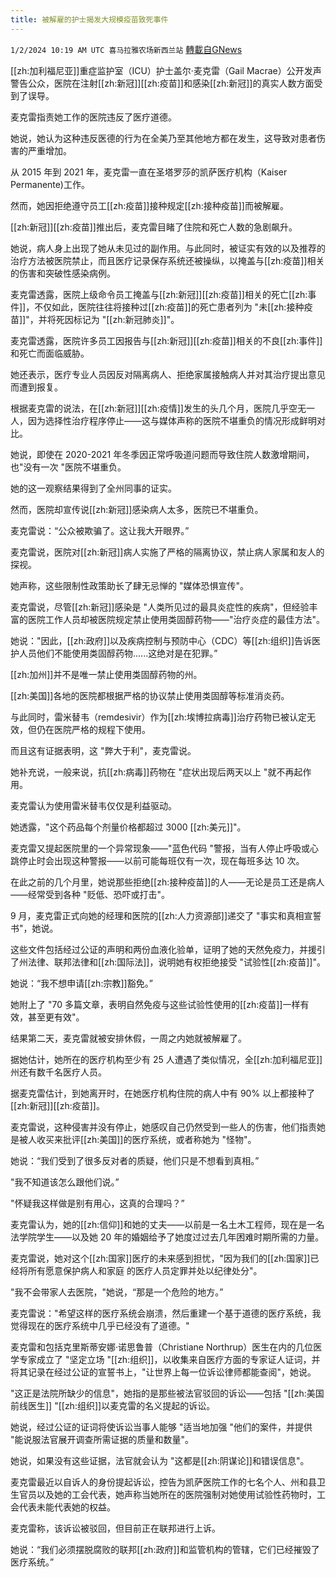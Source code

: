```yaml
---
title: 被解雇的护士揭发大规模疫苗致死事件
---
```

`1/2/2024 10:19 AM UTC 喜马拉雅农场新西兰站` [轉載自GNews](https://gnews.org/articles/2175393)

[[zh:加利福尼亚]]重症监护室（ICU）护士盖尔·麦克雷（Gail Macrae）公开发声警告公众，医院在注射[[zh:新冠]][[zh:疫苗]]和感染[[zh:新冠]]的真实人数方面受到了误导。

  

麦克雷指责她工作的医院违反了医疗道德。

  

她说，她认为这种违反医德的行为在全美乃至其他地方都在发生，这导致对患者伤害的严重增加。

  

从 2015 年到 2021 年，麦克雷一直在圣塔罗莎的凯萨医疗机构（Kaiser Permanente)工作。

  

然而，她因拒绝遵守员工[[zh:疫苗]]接种规定[[zh:接种疫苗]]而被解雇。

  

[[zh:新冠]][[zh:疫苗]]推出后，麦克雷目睹了住院和死亡人数的急剧飙升。

  

她说，病人身上出现了她从未见过的副作用。与此同时，被证实有效的以及推荐的治疗方法被医院禁止，而且医疗记录保存系统还被操纵，以掩盖与[[zh:疫苗]]相关的伤害和突破性感染病例。

  

  

麦克雷透露，医院上级命令员工掩盖与[[zh:新冠]][[zh:疫苗]]相关的死亡[[zh:事件]]，不仅如此，医院往往将接种过[[zh:疫苗]]的死亡患者列为 "未[[zh:接种疫苗]]"，并将死因标记为 "[[zh:新冠肺炎]]"。

  

麦克雷透露，医院许多员工因报告与[[zh:新冠]][[zh:疫苗]]相关的不良[[zh:事件]]和死亡而面临威胁。

  

她还表示，医疗专业人员因反对隔离病人、拒绝家属接触病人并对其治疗提出意见而遭到报复。

  

根据麦克雷的说法，在[[zh:新冠]][[zh:疫情]]发生的头几个月，医院几乎空无一人，因为选择性治疗程序停止——这与媒体声称的医院不堪重负的情况形成鲜明对比。

  

  

她说，即使在 2020-2021 年冬季因正常呼吸道问题而导致住院人数激增期间，也"没有一次 "医院不堪重负。

  

她的这一观察结果得到了全州同事的证实。

  

然而，医院却宣传说[[zh:新冠]]感染病人太多，医院已不堪重负。

  

麦克雷说：“公众被欺骗了。这让我大开眼界。”

  

麦克雷说，医院对[[zh:新冠]]病人实施了严格的隔离协议，禁止病人家属和友人的探视。

  

她声称，这些限制性政策助长了肆无忌惮的 "媒体恐惧宣传"。

  

麦克雷说，尽管[[zh:新冠]]感染是 "人类所见过的最具炎症性的疾病"，但经验丰富的医院工作人员却被医院规定禁止使用类固醇药物——"治疗炎症的最佳方法"。

  

她说："因此，[[zh:政府]]以及疾病控制与预防中心（CDC）等[[zh:组织]]告诉医护人员他们不能使用类固醇药物......这绝对是在犯罪。”

  

[[zh:加州]]并不是唯一禁止使用类固醇药物的州。

  

[[zh:美国]]各地的医院都根据严格的协议禁止使用类固醇等标准消炎药。

  

与此同时，雷米替韦（remdesivir）作为[[zh:埃博拉病毒]]治疗药物已被认定无效，但仍在医院严格的规程下使用。

  

而且这有证据表明，这 "弊大于利"，麦克雷说。

  

她补充说，一般来说，抗[[zh:病毒]]药物在 "症状出现后两天以上 "就不再起作用。

  

麦克雷认为使用雷米替韦仅仅是利益驱动。

  

她透露，"这个药品每个剂量价格都超过 3000 [[zh:美元]]"。

  

麦克雷又提起医院里的一个异常现象——"蓝色代码 "警报，当有人停止呼吸或心跳停止时会出现这种警报——以前可能每班仅有一次，现在每班多达 10 次。

  

在此之前的几个月里，她说那些拒绝[[zh:接种疫苗]]的人——无论是员工还是病人——经常受到各种 "贬低、恐吓或打击"。

  

9 月，麦克雷正式向她的经理和医院的[[zh:人力资源部]]递交了 "事实和真相宣誓书"，她说。

  

这些文件包括经过公证的声明和两份血液化验单，证明了她的天然免疫力，并援引了州法律、联邦法律和[[zh:国际法]]，说明她有权拒绝接受 "试验性[[zh:疫苗]]"。

  

她说：“我不想申请[[zh:宗教]]豁免。”

  

她附上了 "70 多篇文章，表明自然免疫与这些试验性使用的[[zh:疫苗]]一样有效，甚至更有效"。

  

结果第二天，麦克雷就被安排休假，一周之内她就被解雇了。

  

据她估计，她所在的医疗机构至少有 25 人遭遇了类似情况，全[[zh:加利福尼亚]]州还有数千名医疗人员。

  

据麦克雷估计，到她离开时，在她医疗机构住院的病人中有 90% 以上都接种了[[zh:新冠]][[zh:疫苗]]。

  

麦克雷说，这种侵害并没有停止，她感叹自己仍然受到一些人的伤害，他们指责她是被人收买来批评[[zh:美国]]的医疗系统，或者称她为 "怪物"。

  

她说：“我们受到了很多反对者的质疑，他们只是不想看到真相。”

  

"我不知道该怎么跟他们说。”

  

"怀疑我这样做是别有用心，这真的合理吗？”

  

麦克雷认为，她的[[zh:信仰]]和她的丈夫——以前是一名土木工程师，现在是一名法学院学生——以及她 20 年的婚姻给予了她度过过去几年困难时期所需的力量。

  

麦克雷说，她对这个[[zh:国家]]医疗的未来感到担忧，"因为我们的[[zh:国家]]已经将所有愿意保护病人和家庭 的医疗人员定罪并处以纪律处分"。

  

"我不会带家人去医院，"她说，“那是一个危险的地方。”

  

麦克雷说："希望这样的医疗系统会崩溃，然后重建一个基于道德的医疗系统，我觉得现在的医疗系统中几乎已经没有了道德。"

  

麦克雷和包括克里斯蒂安娜·诺思鲁普（Christiane Northrup）医生在内的几位医学专家成立了 "坚定立场 "[[zh:组织]]，以收集来自医疗方面的专家证人证词，并将其记录在经过公证的宣誓书上，"让世界上每一位诉讼律师都能查阅"，她说。

  

"这正是法院所缺少的信息"，她指的是那些被法官驳回的诉讼——包括 "[[zh:美国前线医生]] "[[zh:组织]]以麦克雷的名义提起的诉讼。

  

她说，经过公证的证词将使诉讼当事人能够 "适当地加强 "他们的案件，并提供 "能说服法官展开调查所需证据的质量和数量"。

  

她说，如果没有这些证据，法官就会认为 "这都是[[zh:阴谋论]]和错误信息"。

  

麦克雷最近以自诉人的身份提起诉讼，控告为凯萨医院工作的七名个人、州和县卫生官员以及她的工会代表，她声称当她所在的医院强制对她使用试验性药物时，工会代表未能代表她的权益。

  

麦克雷称，该诉讼被驳回，但目前正在联邦进行上诉。

  

  

她说：“我们必须摆脱腐败的联邦[[zh:政府]]和监管机构的管辖，它们已经摧毁了医疗系统。”


